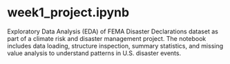 # week1_project.ipynb
Exploratory Data Analysis (EDA) of FEMA Disaster Declarations dataset as part of a climate risk and disaster management project. The notebook includes data loading, structure inspection, summary statistics, and missing value analysis to understand patterns in U.S. disaster events.
